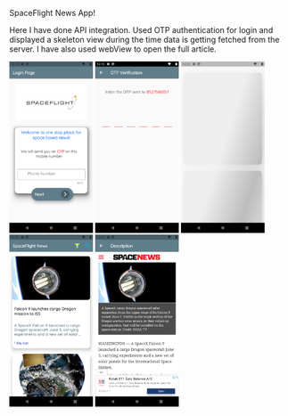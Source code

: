 SpaceFlight News App!

Here I have done API integration. Used OTP authentication for login and displayed a skeleton view during the time data is getting fetched from the server. 
I have also used webView to open the full article.


<img src="screenshots/1.png" width="150" >  <img src="screenshots/2.png" width="150" >  <img src="screenshots/3.png" width="150" >  <img src="screenshots/4.png" width="150" >
<img src="screenshots/5.png" width="150" >
